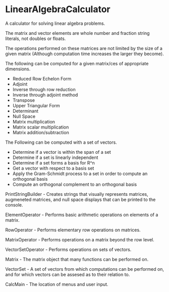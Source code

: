 # LinearAlgebraCalculator
A calculator for solving linear algebra problems.

The matrix and vector elements are whole number and fraction string literals, not doubles or floats.

The operations performed on these matrices are not limited by the size of a given matrix (Although computation time increases the larger they become).

The following can be computed for a given matrix/ces of appropriate dimensions.
  - Reduced Row Echelon Form
  - Adjoint
  - Inverse through row reduction
  - Inverse through adjoint method
  - Transpose
  - Upper Triangular Form
  - Determinant
  - Null Space
  - Matrix multiplication
  - Matrix scalar multiplication
  - Matrix addition/subtraction
  
The Following can be computed with a set of vectors.
  - Determine if a vector is within the span of a set
  - Determine if a set is linearly independent
  - Determine if a set forms a basis for R^n
  - Get a vector with respect to a basis set
  - Apply the Gram-Schmidt process to a set in order to compute an orthogonal basis
  - Compute an orthogonal complement to an orthogonal basis

PrintStringBuilder - Creates strings that visually represents matrices, augmeneted matrices, and null space displays that can be printed to the console.

ElementOperator - Performs basic arithmetic operations on elements of a matrix.

RowOperator - Performs elementary row operations on matrices.

MatrixOperator - Performs operations on a matrix beyond the row level.

VectorSetOperator - Performs operations on sets of vectors.

Matrix - The matrix object that many functions can be performed on.

VectorSet - A set of vectors from which computations can be performed on, and for which vectors can be assesed as to their relation to.

CalcMain - The location of menus and user input.
